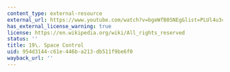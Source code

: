 ```yaml
---
content_type: external-resource
external_url: https://www.youtube.com/watch?v=bgeWfB0SNEg&list=PLUl4u3cNGP63YWzCDORR965yCmHiCKF9Z&index=19
has_external_license_warning: true
license: https://en.wikipedia.org/wiki/All_rights_reserved
status: ''
title: 19\. Space Control
uid: 954d3144-c61e-446b-a213-db511f9be6f0
wayback_url: ''
---
```

